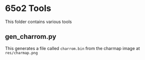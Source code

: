 # 65o2 Tools

This folder contains various tools

## gen_charrom.py
This generates a file called `charrom.bin` from the charmap image at `res/charmap.png`